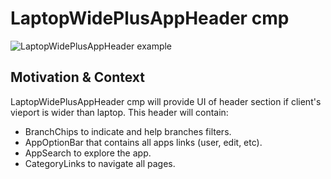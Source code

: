 # LaptopWidePlusAppHeader cmp
![LaptopWidePlusAppHeader example](https://i.ibb.co/Y3TghD0/Screenshot-2023-01-03-at-15-01-39.png)

## Motivation & Context

LaptopWidePlusAppHeader cmp will provide UI of header section if client's vieport is wider than laptop.
This header will contain:

- BranchChips to indicate and help branches filters.
- AppOptionBar that contains all apps links (user, edit, etc).
- AppSearch to explore the app.
- CategoryLinks to navigate all pages.